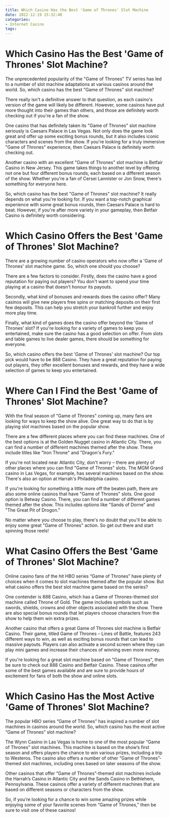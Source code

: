 ```yaml
---
title: Which Casino Has the Best 'Game of Thrones' Slot Machine
date: 2022-12-19 15:32:40
categories:
- Internet Casino
tags:
---
```



#  Which Casino Has the Best 'Game of Thrones' Slot Machine?

The unprecedented popularity of the "Game of Thrones" TV series has led to a number of slot machine adaptations at various casinos around the world. So, which casino has the best "Game of Thrones" slot machine?

There really isn't a definitive answer to that question, as each casino's version of the game will likely be different. However, some casinos have put more thought into their games than others, and those are definitely worth checking out if you're a fan of the show.

One casino that has definitely taken its "Game of Thrones" slot machine seriously is Caesars Palace in Las Vegas. Not only does the game look great and offer up some exciting bonus rounds, but it also includes iconic characters and scenes from the show. If you're looking for a truly immersive "Game of Thrones" experience, then Caesars Palace is definitely worth checking out.

Another casino with an excellent "Game of Thrones" slot machine is Betfair Casino in New Jersey. This game takes things to another level by offering not one but four different bonus rounds, each based on a different season of the show. Whether you're a fan of Cersei Lannister or Jon Snow, there's something for everyone here.

So, which casino has the best "Game of Thrones" slot machine? It really depends on what you're looking for. If you want a top-notch graphical experience with some great bonus rounds, then Caesars Palace is hard to beat. However, if you're after more variety in your gameplay, then Betfair Casino is definitely worth considering.

#  Which Casino Offers the Best 'Game of Thrones' Slot Machine?

There are a growing number of casino operators who now offer a 'Game of Thrones' slot machine game. So, which one should you choose?

There are a few factors to consider. Firstly, does the casino have a good reputation for paying out players? You don't want to spend your time playing at a casino that doesn't honour its payouts.

 Secondly, what kind of bonuses and rewards does the casino offer? Many casinos will give new players free spins or matching deposits on their first few deposits. This can help you stretch your bankroll further and enjoy more play time.

Finally, what kind of games does the casino offer beyond the 'Game of Thrones' slot? If you're looking for a variety of games to keep you entertained, make sure the casino has a good selection on offer. From slots and table games to live dealer games, there should be something for everyone.

So, which casino offers the best 'Game of Thrones' slot machine? Our top pick would have to be 888 Casino. They have a great reputation for paying out players, they offer excellent bonuses and rewards, and they have a wide selection of games to keep you entertained.

#  Where Can I Find the Best 'Game of Thrones' Slot Machine?

With the final season of "Game of Thrones" coming up, many fans are looking for ways to keep the show alive. One great way to do that is by playing slot machines based on the popular show.

There are a few different places where you can find these machines. One of the best options is at the Golden Nugget casino in Atlantic City. There, you can find a number of different machines themed after the show. These include titles like "Iron Throne" and "Dragon's Fury."

If you're not located near Atlantic City, don't worry – there are plenty of other places where you can find "Game of Thrones" slots. The MGM Grand casino in Las Vegas, for example, has several machines based on the show. There's also an option at Harrah's Philadelphia casino.

If you're looking for something a little more off the beaten path, there are also some online casinos that have "Game of Thrones" slots. One good option is Betway Casino. There, you can find a number of different games themed after the show. This includes options like "Sands of Dorne" and "The Great Pit of Drogon."

No matter where you choose to play, there's no doubt that you'll be able to enjoy some great "Game of Thrones" action. So get out there and start spinning those reels!

#  What Casino Offers the Best 'Game of Thrones' Slot Machine?

Online casino fans of the hit HBO series “Game of Thrones” have plenty of choices when it comes to slot machines themed after the popular show. But what casino offers the best slot machine game based on the series?

One contender is 888 Casino, which has a Game of Thrones-themed slot machine called Throne of Gold. The game includes symbols such as swords, shields, crowns and other objects associated with the show. There are also special bonus rounds that let players choose characters from the show to help them win extra prizes.

Another casino that offers a great Game of Thrones slot machine is Betfair Casino. Their game, titled Game of Thrones – Lines of Battle, features 243 different ways to win, as well as exciting bonus rounds that can lead to massive payouts. Players can also activate a second screen where they can play mini games and increase their chances of winning even more money.

If you're looking for a great slot machine based on "Game of Thrones", then be sure to check out 888 Casino and Betfair Casino. These casinos offer some of the best games available and are sure to provide hours of excitement for fans of both the show and online slots.

#  Which Casino Has the Most Active 'Game of Thrones' Slot Machine?


The popular HBO series “Game of Thrones” has inspired a number of slot machines in casinos around the world. So, which casino has the most active “Game of Thrones” slot machine?

The Wynn Casino in Las Vegas is home to one of the most popular “Game of Thrones” slot machines. This machine is based on the show’s first season and offers players the chance to win various prizes, including a trip to Westeros. The casino also offers a number of other “Game of Thrones”-themed slot machines, including ones based on later seasons of the show.

Other casinos that offer “Game of Thrones”-themed slot machines include the Harrah’s Casino in Atlantic City and the Sands Casino in Bethlehem, Pennsylvania. These casinos offer a variety of different machines that are based on different seasons or characters from the show.

So, if you’re looking for a chance to win some amazing prizes while enjoying some of your favorite scenes from “Game of Thrones,” then be sure to visit one of these casinos!